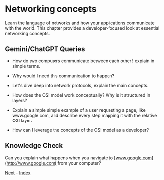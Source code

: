 # Networking concepts

Learn the language of networks and how your applications communicate with the world. This chapter provides a developer-focused look at essential networking concepts.


## Gemini/ChatGPT Queries

- How do two computers communicate between each other? explain in simple terms.

- Why would I need this communication to happen?

- Let's dive deep into network protocols, explain the main concepts.

- How does the OSI model work conceptually? Why is it structured in layers?

- Explain a simple simple example of a user requesting a page, like www\.google.com, and describe every step mapping it with the relative OSI layer.

- How can I leverage the concepts of the OSI model as a developer?


## Knowledge Check

Can you explain what happens when you navigate to [www.google.com](http://www.google.com) from your computer?


[Next](https://github.com/InfiniteLearnJourney/ProgrammingCorePrinciples/blob/main/guide/05.%20Numeral%20systems%20and%20Boolean%20logic.md) - [Index](https://github.com/InfiniteLearnJourney/ProgrammingCorePrinciples/blob/main/guide/00.%20index.md)